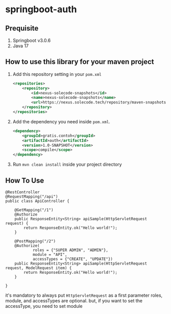 # springboot-auth

## Prequisite
1. Springboot v3.0.6
2. Java 17

## How to use this library for your maven project
1. Add this repository setting in your `pom.xml`
    ```xml
    <repositories>
        <repository>
            <id>nexus-solecode-snapshots</id>
            <name>nexus-solecode-snapshots</name>
            <url>https://nexus.solecode.tech/repository/maven-snapshots/</url>
        </repository>
    </repositories>
    ```
2. Add the dependency you need inside `pom.xml`.
    ```xml
    <dependency>
        <groupId>gratis.contoh</groupId>
        <artifactId>auth</artifactId>
        <version>1.0-SNAPSHOT</version>
        <scope>compile</scope>
    </dependency>
    ```
3. Run `mvn clean install` inside your project directory

## How To Use
```
@RestController
@RequestMapping("/api")
public class ApiController {

    @GetMapping("/1")
    @Authorize
    public ResponseEntity<String> apiSample(HttpServletRequest request) {
        return ResponseEntity.ok("Hello world!");
    }
    
    @PostMapping("/2")
    @Authorize(
			roles = {"SUPER ADMIN", "ADMIN"}, 
			module = "API", 
			accessTypes = {"CREATE", "UPDATE"})
    public ResponseEntity<String> apiSample(HttpServletRequest request, ModelRequest item) {
        return ResponseEntity.ok("Hello world!");
    }
	
}
```
it's mandatory to always put `HttpServletRequest` as a first parameter 
roles, module, and accessTypes are optional. but, if you want to set the accessType, you need to set module
